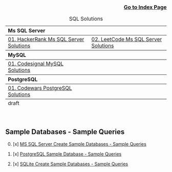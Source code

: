 <h3 align="right"><a href="https://github.com/sue-yavuz/00-Index-of-GitHub-Public-Projects-Repository-Logs/blob/master/README.md">Go to Index Page</a></h3>

<table align="center">
    <caption><div align='center'>SQL Solutions</div></caption>
<thead align='left'><tr><th colspan=2>Ms SQL Server</th></tr></thead>
<tbody>
<tr>
  <td><a href="https://github.com/sue-yavuz/20-SQL/blob/main/SQL-Coding/01.%20HackerRank%20Ms%20SQL%20Server%20Solutions.ipynb">01. HackerRank Ms SQL Server Solutions</a></td>
  <td><a href="https://github.com/sue-yavuz/20-SQL/blob/main/SQL-Coding/02.%20LeetCode%20Ms%20SQL%20Server%20Solutions.ipynb">02. LeetCode Ms SQL Server Solutions</a></td>
</tr>
</tbody>
<thead align='left'><tr><th colspan=2>MySQL</th></tr></thead>
<tbody>
<tr>
  <td><a href="./24-MYSQL/codesignal.sql">01. Codesignal MySQL Solutions</a></td>
</tr>
</tbody>
<thead align='left'><tr><th colspan=2>PostgreSQL</th></tr></thead>
<tbody>
<tr>
  <td><a href="./23-PostgreSQL/codewars.sql">01. Codewars PostgreSQL Solutions</a></td>
</tr>
</tbody>  
<tfoot>
  <tr><td>draft</td></tr>
</tfoot>
</table>

<br>


## Sample Databases - Sample Queries

00. [x] [MS SQL Server Create Sample Databases - Sample Queries](./21-MSSQL/)

01. [x] [PostgreSQL Sample Database - Sample Queries](./23-PostgreSQL/codewars.sql)

02. [x] [SQLite Create Sample Databases - Sample Queries](./22-SQLite/)

<br>
